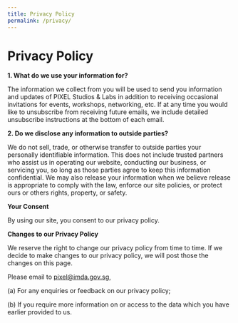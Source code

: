 ```yaml
---
title: Privacy Policy
permalink: /privacy/
---
```


<h1>Privacy Policy</h1>

<b>1. What do we use your information for?</b>

The information we collect from you will be used to send you information and updates of PIXEL Studios & Labs in addition to receiving occasional invitations for events, workshops, networking, etc. If at any time you would like to unsubscribe from receiving future emails, we include detailed unsubscribe instructions at the bottom of each email.

<b>2. Do we disclose any information to outside parties?</b>

We do not sell, trade, or otherwise transfer to outside parties your personally identifiable information. This does not include trusted partners who assist us in operating our website, conducting our business, or servicing you, so long as those parties agree to keep this information confidential. We may also release your information when we believe release is appropriate to comply with the law, enforce our site policies, or protect ours or others rights, property, or safety.

<b>Your Consent</b>

By using our site, you consent to our privacy policy.

<b>Changes to our Privacy Policy</b>

We reserve the right to change our privacy policy from time to time. If we decide to make changes to our privacy policy, we will post those the changes on this page.

Please email to <pixel@imda.gov.sg>,

(a) For any enquiries or feedback on our privacy policy;

(b) If you require more information on or access to the data which you have earlier provided to us.

